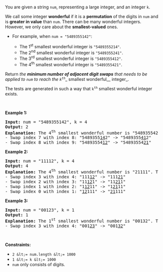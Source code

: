 You are given a string `` num ``, representing a large integer, and an integer `` k ``.

We call some integer __wonderful__ if it is a __permutation__ of the digits in `` num `` and is __greater in value__ than `` num ``. There can be many wonderful integers. However, we only care about the __smallest-valued__ ones.

*   For example, when `` num = "5489355142" ``:	
    
    *   The 1<sup>st</sup> smallest wonderful integer is `` "5489355214" ``.
    *   The 2<sup>nd</sup> smallest wonderful integer is `` "5489355241" ``.
    *   The 3<sup>rd</sup> smallest wonderful integer is `` "5489355412" ``.
    *   The 4<sup>th</sup> smallest wonderful integer is `` "5489355421" ``.
    
    
    

Return _the __minimum number of adjacent digit swaps__ that needs to be applied to _`` num ``_ to reach the _<code>k<sup>th</sup></code>___ smallest wonderful__ integer_.

The tests are generated in such a way that <code>k<sup>th</sup></code>&nbsp;smallest wonderful integer exists.

&nbsp;

__Example 1:__

<pre>
<strong>Input:</strong> num = "5489355142", k = 4
<strong>Output:</strong> 2
<strong>Explanation:</strong> The 4<sup>th</sup> smallest wonderful number is "5489355421". To get this number:
- Swap index 7 with index 8: "5489355<u>14</u>2" -&gt; "5489355<u>41</u>2"
- Swap index 8 with index 9: "54893554<u>12</u>" -&gt; "54893554<u>21</u>"
</pre>

__Example 2:__

<pre>
<strong>Input:</strong> num = "11112", k = 4
<strong>Output:</strong> 4
<strong>Explanation:</strong> The 4<sup>th</sup> smallest wonderful number is "21111". To get this number:
- Swap index 3 with index 4: "111<u>12</u>" -&gt; "111<u>21</u>"
- Swap index 2 with index 3: "11<u>12</u>1" -&gt; "11<u>21</u>1"
- Swap index 1 with index 2: "1<u>12</u>11" -&gt; "1<u>21</u>11"
- Swap index 0 with index 1: "<u>12</u>111" -&gt; "<u>21</u>111"
</pre>

__Example 3:__

<pre>
<strong>Input:</strong> num = "00123", k = 1
<strong>Output:</strong> 1
<strong>Explanation:</strong> The 1<sup>st</sup> smallest wonderful number is "00132". To get this number:
- Swap index 3 with index 4: "001<u>23</u>" -&gt; "001<u>32</u>"
</pre>

&nbsp;

__Constraints:__

*   `` 2 &lt;= num.length &lt;= 1000 ``
*   `` 1 &lt;= k &lt;= 1000 ``
*   `` num `` only consists of digits.